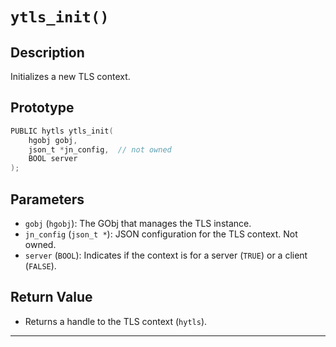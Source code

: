 # `ytls_init()`

## Description
Initializes a new TLS context.

## Prototype
```c
PUBLIC hytls ytls_init(
    hgobj gobj,
    json_t *jn_config,  // not owned
    BOOL server
);
```

## Parameters
- `gobj` (`hgobj`): The GObj that manages the TLS instance.
- `jn_config` (`json_t *`): JSON configuration for the TLS context. Not owned.
- `server` (`BOOL`): Indicates if the context is for a server (`TRUE`) or a client (`FALSE`).

## Return Value
- Returns a handle to the TLS context (`hytls`).

---
